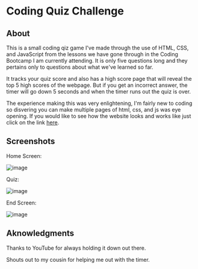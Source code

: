 # Coding Quiz Challenge

## About

This is a small coding qiz game I've made through the use of HTML, CSS, and JavaScript from the lessons we have gone through in the Coding Bootcamp
I am currently attending. It is only five questions long and they pertains only to questions about what we've learned so far. 

It tracks your quiz score and also has a high score page that will reveal the top 5 high scores of the webpage. But if you get an incorrect answer, the 
timer will go down 5 seconds and when the timer runs out the quiz is over.

The experience making this was very enlightening, I'm fairly new to coding so disvering you can make multiple pages of html, css, and js was eye opening.
If you would like to see how the website looks and works like just click on the link [here](https://rubenfr74.github.io/coding-quiz-challenge/).

## Screenshots

Home Screen:

![image](https://user-images.githubusercontent.com/119752452/213084399-fd632cb8-3ebc-4ebf-8d90-bde10dc35020.png)

Quiz:

![image](https://user-images.githubusercontent.com/119752452/213089029-932aaa5c-c14f-4b2f-a0cd-1fb415eae52d.png)

End Screen:

![image](https://user-images.githubusercontent.com/119752452/213089123-1c8de3ae-b85a-4d30-a630-c5ff6117d73d.png)


## Aknowledgments

Thanks to YouTube for always holding it down out there.

Shouts out to my cousin for helping me out with the timer.
